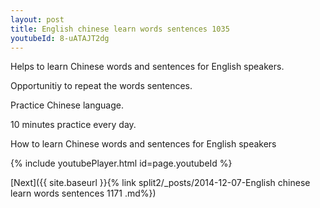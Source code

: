 ```yaml
---
layout: post
title: English chinese learn words sentences 1035 
youtubeId: 8-uATAJT2dg
---
```

 
 
Helps to learn Chinese words and sentences for English speakers.

Opportunitiy to repeat the words sentences. 

Practice Chinese language. 
 
10 minutes practice every day. 
 
How to learn Chinese words and sentences for English speakers 
 
{% include youtubePlayer.html id=page.youtubeId %}
 
 
[Next]({{ site.baseurl }}{% link  split2/_posts/2014-12-07-English chinese learn words sentences 1171 .md%})
 
